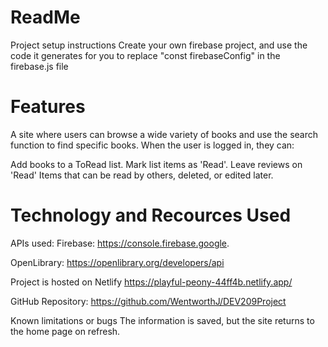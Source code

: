 # ReadMe

Project setup instructions
Create your own firebase project, and use the code it generates for you to replace "const firebaseConfig" in the firebase.js file

# Features
A site where users can browse a wide variety of books and use the search function to find specific books.
When the user is logged in, they can:

Add books to a ToRead list.
Mark list items as 'Read'.
Leave reviews on 'Read' Items that can be read by others, deleted, or edited later.

# Technology and Recources Used
APIs used:
Firebase:
https://console.firebase.google.

OpenLibrary: 
https://openlibrary.org/developers/api



Project is hosted on Netlify 
https://playful-peony-44ff4b.netlify.app/

GitHub Repository:
https://github.com/WentworthJ/DEV209Project


Known limitations or bugs
The information is saved, but the site returns to the home page on refresh.
